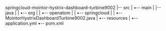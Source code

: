 springcloud-mointor-hystrix-dashboard-turbine9002
|-- src
|   •-- main
|       |-- java
|       |   •-- org
|       |       •-- openatom
|       |           •-- springcloud
|       |               •-- MointorHystrixDashboardTurbine9002.java
|       •-- resources
|           •-- application.yml
•-- pom.xml